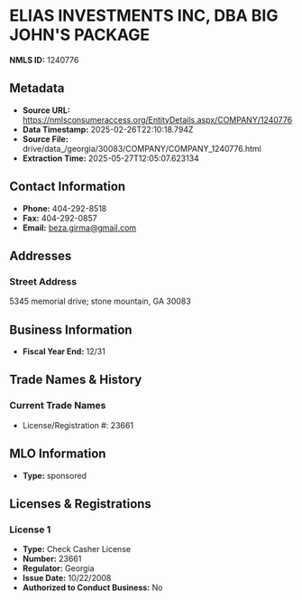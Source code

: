 # ELIAS INVESTMENTS INC, DBA BIG JOHN'S PACKAGE

**NMLS ID:** 1240776

## Metadata
- **Source URL:** https://nmlsconsumeraccess.org/EntityDetails.aspx/COMPANY/1240776
- **Data Timestamp:** 2025-02-26T22:10:18.794Z
- **Source File:** drive/data_/georgia/30083/COMPANY/COMPANY_1240776.html
- **Extraction Time:** 2025-05-27T12:05:07.623134

## Contact Information
- **Phone:** 404-292-8518
- **Fax:** 404-292-0857
- **Email:** beza.girma@gmail.com

## Addresses
### Street Address
5345 memorial drive; stone mountain, GA 30083

## Business Information
- **Fiscal Year End:** 12/31

## Trade Names & History
### Current Trade Names
- License/Registration #: 23661

## MLO Information
- **Type:** sponsored

## Licenses & Registrations

### License 1
- **Type:** Check Casher License
- **Number:** 23661
- **Regulator:** Georgia
- **Issue Date:** 10/22/2008
- **Authorized to Conduct Business:** No

